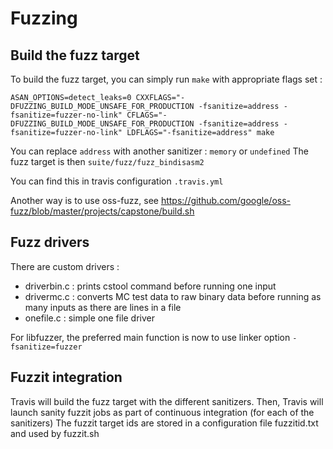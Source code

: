 Fuzzing
===============


Build the fuzz target
-------

To build the fuzz target, you can simply run `make` with appropriate flags set :
```
ASAN_OPTIONS=detect_leaks=0 CXXFLAGS="-DFUZZING_BUILD_MODE_UNSAFE_FOR_PRODUCTION -fsanitize=address -fsanitize=fuzzer-no-link" CFLAGS="-DFUZZING_BUILD_MODE_UNSAFE_FOR_PRODUCTION -fsanitize=address -fsanitize=fuzzer-no-link" LDFLAGS="-fsanitize=address" make
```
You can replace `address` with another sanitizer : `memory` or `undefined`
The fuzz target is then `suite/fuzz/fuzz_bindisasm2`

You can find this in travis configuration `.travis.yml`

Another way is to use oss-fuzz, see https://github.com/google/oss-fuzz/blob/master/projects/capstone/build.sh

Fuzz drivers
------

There are custom drivers :
- driverbin.c : prints cstool command before running one input
- drivermc.c : converts MC test data to raw binary data before running as many inputs as there are lines in a file
- onefile.c : simple one file driver

For libfuzzer, the preferred main function is now to use linker option `-fsanitize=fuzzer`

Fuzzit integration
------

Travis will build the fuzz target with the different sanitizers.
Then, Travis will launch sanity fuzzit jobs as part of continuous integration (for each of the sanitizers)
The fuzzit target ids are stored in a configuration file fuzzitid.txt and used by fuzzit.sh

